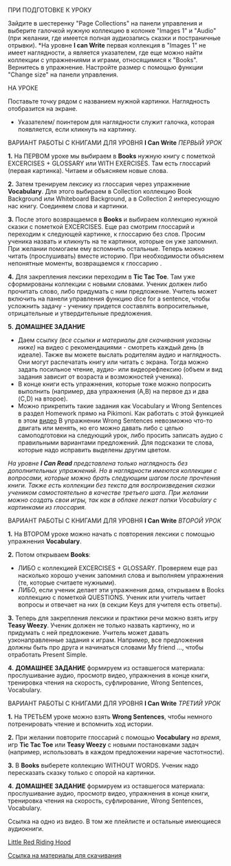 ПРИ ПОДГОТОВКЕ К УРОКУ

Зайдите в шестеренку "Page Сollections" на панели управления и выберите галочкой нужную коллекцию в колонке "Images 1" и "Audio" (при желании, где имеется полная аудиозапись сказки и постраничные отрывки). *На уровне **I can Write** первая коллекция в "Images 1" не имеет наглядности, а является указателем, где еще можно найти коллекции с упражнениями и играми, относящимися к "Books". Вернитесь в упражнение. Настройте размер с помощью функции "Change size" на панели управления.

НА УРОКЕ

Поставьте точку рядом с названием нужной картинки. Наглядность отобразится на экране.

* Указателем/ поинтером для наглядности служит галочка, которая появляется, если кликнуть на картинку.

ВАРИАНТ РАБОТЫ С КНИГАМИ ДЛЯ УРОВНЯ **I Can Write** _ПЕРВЫЙ УРОК_

**1.** На ПЕРВОМ уроке мы выбираем в **Books** нужную книгу с пометкой EXCERCISES + GLOSSARY или WITH EXERCISES. Там есть глоссарий (первая картинка). Читаем и объясняем новые слова. 

**2.** Затем тренируем лексику из глоссария через упражнение **Vocabulary**. Для этого выбираем в Collection коллекцию Book Background или Whiteboard Background, а в Collection 2 интересующую нас книгу. Соединяем слова и картинки. 

**3.** После этого возвращаемся в **Books** и выбираем коллекцию нужной сказки с пометкой EXCERCISES. Eще раз смотрим глоссарий и переходим к следующей картинке, к глоссарию без слов. Просим ученика назвать и кликнуть на те картинки, которые он уже запомнил. При желании помогаем ему вспомнить остальные. Теперь можно читать (прослушивать) вместе историю. При необходимости объясняем непонятные моменты, возвращаемся к глоссарию .

**4.** Для закрепления лексики переходим в **Tic Tac Toe**. Там уже сформированы коллекции с новыми словами. Ученик должен либо прочитать слово, либо придумать с ним предложение. Учитель может включить на панели управления функцию dice for a sentence, чтобы усложнить задачу - ученику придется составлять вопросительные, отрицательные и утвердительные предложения.

**5.** **ДОМАШНЕЕ ЗАДАНИЕ**  
* Даем ссылку _(все ссылки и материалы для скачивания указаны ниже)_ на видео с рекомендациями - смотреть каждый день (в идеале). Также вы можете выслать родителям аудио и наглядность. Они могут распечатать книгу или читать с экрана. Тогда можно задать посильное чтение, аудио- или видеорефлексию (объем и вид задания зависит от возраста и возможностей ученика).
* В конце книги есть упражнения, которые тоже можно попросить выполнить (например, два упражнения (A,B) на первое дз и два (C,D) на второе).
* Можно прикрепить такие задания как Vocabulary и Wrong Sentences в раздел Homework прямо на Pikimoni. Как работать с этой функцией в этом [видео](https://vk.com/video-127712512_456239196) В упражнении Wrong Sentences невозможно что-то двигать или менять, но его можно давать либо с целью самоподготовки на следующий урок, либо просить записать аудио с правильными вариантами предложений. Для подсказки те слова, которые надо исправить выделены другим цветом.

_На уровне **I Can Read** представлена только наглядность без дополнительных упражнений. Но в наглядности имеются коллекции с вопросами, которые можно брать следующим шагом после прочтения книги. Также есть коллекции без текста для воспроизведения сказки учеником самостоятельно в качестве третьего шага. При желании можно создать свои игры, так как в облаке лежат папки Vocabulary c картинками из глоссария._

ВАРИАНТ РАБОТЫ С КНИГАМИ ДЛЯ УРОВНЯ **I Can Write** _ВТОРОЙ УРОК_

**1.** На ВТОРОМ уроке можно начать с повторения лексики с помощью упражнения **Vocabulary**.

**2.** Потом открываем **Books**:
* ЛИБО c коллекцией EXCERCISES + GLOSSARY. Проверяем еще раз насколько хорошо ученик запомнил слова и выполняем упражнения (те, которые считаете нужными). 
* ЛИБО, если ученик делает эти упражнения дома, открываем в Books коллекцию c пометкой QUESTIONS. Ученик или учитель читает вопросы и отвечает на них (в секции Keys для учителя есть ответы).

**3.** Теперь для закрепления лексики и практики речи можно взять игру **Teasy Weezy**. Ученик должен не только назвать картинку, но и придумать с ней предложение. Учитель может давать узконаправленные задания к играм. Например, все предложения должны быть про друга и начинаться словами My friend ..., чтобы отработать Present Simple.

**4.** **ДОМАШНЕЕ ЗАДАНИЕ** формируем из оставшегося материала: прослушивание аудио, просмотр видео, упражнения в конце книги, тренировка чтения на скорость, суфлирование, Wrong Sentences, Vocabulary.

ВАРИАНТ РАБОТЫ С КНИГАМИ ДЛЯ УРОВНЯ **I Can Write** _ТРЕТИЙ УРОК_

**1.** На ТРЕТЬЕМ уроке можно взять **Wrong Sentences**, чтобы немного потренировать чтение и вспомнить ход истории.

**2.** При желании повторите глоссарий с помощью **Vocabulary** _на время_, игр **Tic Tac Toe** или **Teasy Weezy** с новыми постановками задач (например, использовать в каждом предложении наречие частотности).

**3.** В **Books** выберете коллекцию WITHOUT WORDS. Ученик надо пересказать сказку только с опорой на картинки.

**4.** **ДОМАШНЕЕ ЗАДАНИЕ** формируем из оставшегося материала: прослушивание аудио, просмотр видео, упражнения в конце книги, тренировка чтения на скорость, суфлирование, Wrong Sentences, Vocabulary.


Ссылка на одно из видео. В том же плейлисте и остальные имеющиеся аудиокниги.

[Little Red Riding Hood](https://www.youtube.com/watch?v=jbe_IK3ehQg&t=3s)

[Ссылка на материалы для скачивания](https://cloud.mail.ru/public/PyJw/FPD9bvSxG)
